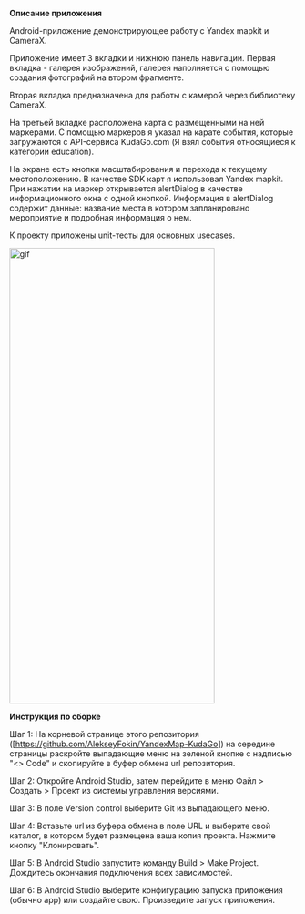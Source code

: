 **Описание приложения**

Android-приложение демонстрирующее работу с Yandex mapkit и CameraX.

Приложение имеет 3 вкладки и нижнюю панель навигации. Первая вкладка - галерея изображений, галерея наполняется с помощью создания фотографий на втором фрагменте. 

Вторая вкладка предназначена для работы с камерой через библиотеку СameraX. 

На третьей вкладке расположена карта с размещенными на ней маркерами. С помощью маркеров я указал на карате события, которые загружаются с API-сервиса KudaGo.com (Я взял события относящиеся к категории education).

На экране есть кнопки масштабирования и перехода к текущему местоположению.
В качестве SDK карт я использовал Yandex mapkit. При нажатии на маркер открывается alertDialog в качестве информационного окна с одной кнопкой.
Информация в alertDialog содержит данные: название места в котором запланировано мероприятие и подробная информация о нем.

К проекту приложены unit-тесты для основных usecases.

<img src="https://github.com/AlekseyFokin/YandexMap-KudaGo/blob/main/map2.gif" alt="gif" width="360" height="800">

**Инструкция по сборке**

Шаг 1: На корневой странице этого репозитория ([https://github.com/AlekseyFokin/YandexMap-KudaGo]) на середине страницы раскройте выпадающие меню на зеленой кнопке с надписью "<> Code" и скопируйте в буфер обмена url репозитория.

Шаг 2: Откройте Android Studio, затем перейдите в меню Файл > Создать > Проект из системы управления версиями.

Шаг 3: В поле Version control выберите Git из выпадающего меню.

Шаг 4: Вставьте url из буфера обмена в поле URL и выберите свой каталог, в котором будет размещена ваша копия проекта. Нажмите кнопку "Клонировать".

Шаг 5: В Android Studio запустите команду Build > Make Project. Дождитесь окончания подключения всех зависимостей.

Шаг 6: В Android Studio выберите конфигурацию запуска приложения (обычно app) или создайте свою. Произведите запуск приложения.


  


